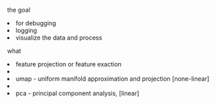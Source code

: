 the goal
<li>for debugging
<li>logging
<li>visualize the data and process

what
<li>feature projection or feature exaction</li>
<li><li>umap - uniform manifold approximation and projection [none-linear]</li></li>
<li><li>pca - principal component analysis, [linear]</li></li>
